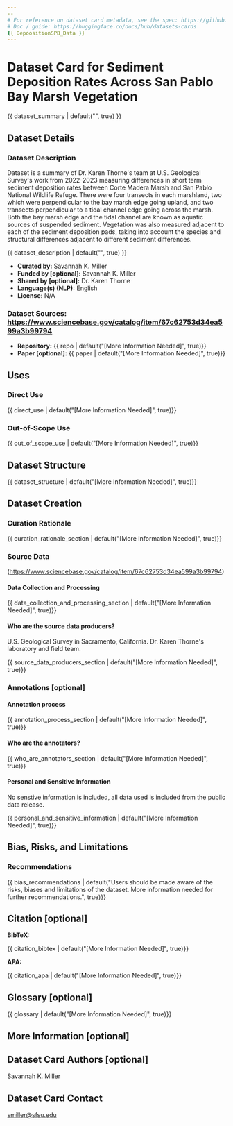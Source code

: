 ```yaml
---
--
# For reference on dataset card metadata, see the spec: https://github.com/huggingface/hub-docs/blob/main/datasetcard.md?plain=1
# Doc / guide: https://huggingface.co/docs/hub/datasets-cards
{{ DepoositionSPB_Data }}
---
```


# Dataset Card for Sediment Deposition Rates Across San Pablo Bay Marsh Vegetation 

<!-- Provide a quick summary of the dataset. -->

{{ dataset_summary | default("", true) }}

## Dataset Details

### Dataset Description

Dataset is a summary of Dr. Karen Thorne's team at U.S. Geological Survey's work from 2022-2023 measuring differences in short term sediment deposition rates between Corte Madera Marsh and San Pablo National Wildlife Refuge. 
There were four transects in each marshland, two which were perpendicular to the bay marsh edge going upland, and two transects perpendicular to a tidal channel edge going across the marsh. 
Both the bay marsh edge and the tidal channel are known as aquatic sources of suspended sediment. 
Vegetation was also measured adjacent to each of the sediment deposition pads, taking into account the species and structural differences adjacent to different sediment differences. 

{{ dataset_description | default("", true) }}

- **Curated by:** Savannah K. Miller 
- **Funded by [optional]:** Savannah K. Miller 
- **Shared by [optional]:** Dr. Karen Thorne 
- **Language(s) (NLP):** English 
- **License:** N/A 

### Dataset Sources: https://www.sciencebase.gov/catalog/item/67c62753d34ea599a3b99794

<!-- Provide the basic links for the dataset. -->

- **Repository:** {{ repo | default("[More Information Needed]", true)}}
- **Paper [optional]:** {{ paper | default("[More Information Needed]", true)}}

## Uses

<!-- Address questions around how the dataset is intended to be used. -->

### Direct Use

<!-- This section describes suitable use cases for the dataset. -->

{{ direct_use | default("[More Information Needed]", true)}}

### Out-of-Scope Use

<!-- This section addresses misuse, malicious use, and uses that the dataset will not work well for. -->

{{ out_of_scope_use | default("[More Information Needed]", true)}}

## Dataset Structure

<!-- This section provides a description of the dataset fields, and additional information about the dataset structure such as criteria used to create the splits, relationships between data points, etc. -->

{{ dataset_structure | default("[More Information Needed]", true)}}

## Dataset Creation

### Curation Rationale

<!-- Motivation for the creation of this dataset. -->

{{ curation_rationale_section | default("[More Information Needed]", true)}}

### Source Data

(https://www.sciencebase.gov/catalog/item/67c62753d34ea599a3b99794)

#### Data Collection and Processing

<!-- This section describes the data collection and processing process such as data selection criteria, filtering and normalization methods, tools and libraries used, etc. -->

{{ data_collection_and_processing_section | default("[More Information Needed]", true)}}

#### Who are the source data producers?

U.S. Geological Survey in Sacramento, California. Dr. Karen Thorne's laboratory and field team. 

{{ source_data_producers_section | default("[More Information Needed]", true)}}

### Annotations [optional]

<!-- If the dataset contains annotations which are not part of the initial data collection, use this section to describe them. -->

#### Annotation process

<!-- This section describes the annotation process such as annotation tools used in the process, the amount of data annotated, annotation guidelines provided to the annotators, interannotator statistics, annotation validation, etc. -->

{{ annotation_process_section | default("[More Information Needed]", true)}}

#### Who are the annotators?

<!-- This section describes the people or systems who created the annotations. -->

{{ who_are_annotators_section | default("[More Information Needed]", true)}}

#### Personal and Sensitive Information

No senstive information is included, all data used is included from the public data release. 

{{ personal_and_sensitive_information | default("[More Information Needed]", true)}}

## Bias, Risks, and Limitations



### Recommendations

<!-- This section is meant to convey recommendations with respect to the bias, risk, and technical limitations. -->

{{ bias_recommendations | default("Users should be made aware of the risks, biases and limitations of the dataset. More information needed for further recommendations.", true)}}

## Citation [optional]

<!-- If there is a paper or blog post introducing the dataset, the APA and Bibtex information for that should go in this section. -->

**BibTeX:**

{{ citation_bibtex | default("[More Information Needed]", true)}}

**APA:**

{{ citation_apa | default("[More Information Needed]", true)}}

## Glossary [optional]

<!-- If relevant, include terms and calculations in this section that can help readers understand the dataset or dataset card. -->

{{ glossary | default("[More Information Needed]", true)}}

## More Information [optional]


## Dataset Card Authors [optional]

Savannah K. Miller

## Dataset Card Contact

smiller@sfsu.edu
